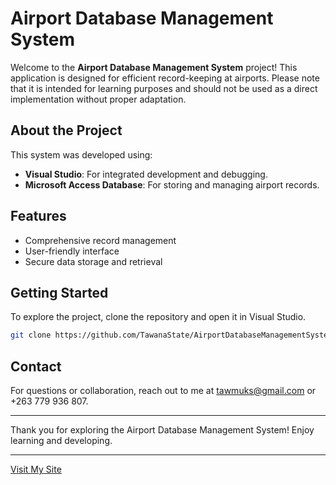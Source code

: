 # Airport Database Management System

Welcome to the **Airport Database Management System** project! This application is designed for efficient record-keeping at airports. Please note that it is intended for learning purposes and should not be used as a direct implementation without proper adaptation.

## About the Project
This system was developed using:
- **Visual Studio**: For integrated development and debugging.
- **Microsoft Access Database**: For storing and managing airport records.

## Features
- Comprehensive record management
- User-friendly interface
- Secure data storage and retrieval

## Getting Started
To explore the project, clone the repository and open it in Visual Studio.

```bash
git clone https://github.com/TawanaState/AirportDatabaseManagementSystem.git
```

## Contact
For questions or collaboration, reach out to me at tawmuks@gmail.com or +263 779 936 807.

---

Thank you for exploring the Airport Database Management System! Enjoy learning and developing.

---

[Visit My Site](https://TawanaState.github.io/)
